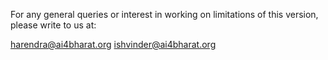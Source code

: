 For any general queries or interest in working on limitations of this version, please write to us at:

harendra@ai4bharat.org
ishvinder@ai4bharat.org
